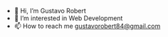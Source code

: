 - 👋 Hi, I’m Gustavo Robert
- 👀 I’m interested in Web Development
- 📫 How to reach me gustavorobert84@gmail.com

<!---
gusrobert/gusrobert is a ✨ special ✨ repository because its `README.md` (this file) appears on your GitHub profile.
You can click the Preview link to take a look at your changes.
--->
